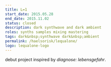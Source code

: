 ```yaml
---
title: L=1
start_date: 2015.05.28
end_date: 2015.11.02
status: closed
description: dark synthwave and dark ambient
roles: synths samples mixing mastering
tags: dark&nbsp;synthwave dark&nbsp;ambient
permalink: /haelsorisk/lequalone/
logo: lequalone-logo
---
```


debut project inspired by *diagnose: lebensgefahr*.
